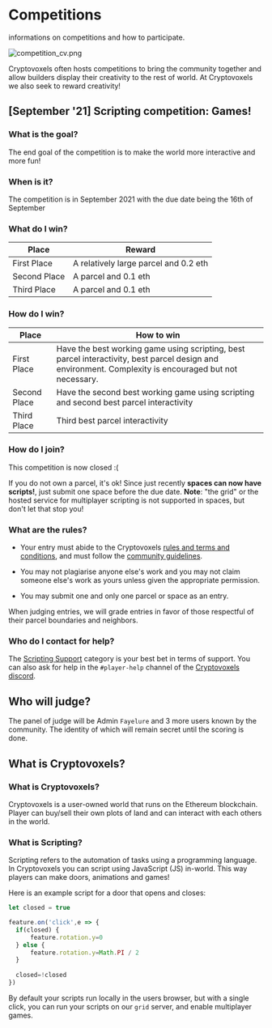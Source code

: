 # Competitions
informations on competitions and how to participate.

![competition_cv.png](/competitions/competition_cv.png)

Cryptovoxels often hosts competitions to bring the community together and allow builders display their creativity to the rest of world. At Cryptovoxels we also seek to reward creativity!

## [September '21] Scripting competition: Games!

### What is the goal?
The end goal of the competition is to make the world more interactive and more fun!

### When is it?
The competition is in September 2021 with the due date being the 16th of September

### What do I win?
|Place|Reward|
|----|----|
|First Place| A relatively large parcel and 0.2 eth|
|Second Place| A parcel and 0.1 eth |
|Third Place| A parcel and 0.1 eth |

### How do I win?
|Place|How to win|
|----|----|
|First Place| Have the best working game using scripting, best parcel interactivity, best parcel design and environment. Complexity is encouraged but not necessary.  |
|Second Place| Have the second best working game using scripting and second best parcel interactivity |
|Third Place| Third best parcel interactivity |

### How do I join?
This competition is now closed :( 

If you do not own a parcel, it's ok! Since just recently **spaces can now have scripts!**, just submit one space before the due date. **Note**: "the grid" or the hosted service for multiplayer scripting is not supported in spaces, but don't let that stop you!

### What are the rules?

- Your entry must abide to the Cryptovoxels [rules and terms and conditions](https://www.cryptovoxels.com/terms), and must follow the [community guidelines](https://www.cryptovoxels.com/conduct).

- You may not plagiarise anyone else's work and you may not claim someone else's work as yours unless given the appropriate permission.

- You may submit one and only one parcel or space as an entry.

When judging entries, we will grade entries in favor of those respectful of their parcel boundaries and neighbors.

### Who do I contact for help?
The [Scripting Support](https://support.cryptovoxels.com/c/scripting-help/7) category is your best bet in terms of support. You can also ask for help in the `#player-help` channel of the [Cryptovoxels discord](https://discord.gg/TqsSGVtSba).


## Who will judge?

The panel of judge will be Admin `Fayelure` and 3 more users known by the community. The identity of which will remain secret until the scoring is done.

## What is Cryptovoxels?
### What is Cryptovoxels?
Cryptovoxels is a user-owned world that runs on the Ethereum blockchain. Player can buy/sell their own plots of land and can interact with each others in the world.

### What is Scripting?
Scripting refers to the automation of tasks using a programming language. In Cryptovoxels you can script using JavaScript (JS) in-world. This way players can make doors, animations and games!

Here is an example script for a door that opens and closes:

```js
let closed = true

feature.on('click',e => {
  if(closed) {
      feature.rotation.y=0
  } else {
      feature.rotation.y=Math.PI / 2
  }
  
  closed=!closed
})

```

By default your scripts run locally in the users browser, but with a single click, you can run your scripts on our `grid` server, and enable multiplayer games.